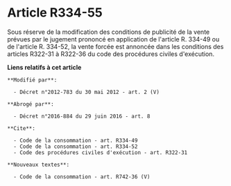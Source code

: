 # Article R334-55

Sous réserve de la modification des conditions de publicité de la vente prévues par le jugement prononcé en application de
l'article R. 334-49 ou de l'article R. 334-52, la vente forcée est annoncée dans les conditions des articles R322-31 à
R322-36 du code des procédures civiles d'exécution.

**Liens relatifs à cet article**

	**Modifié par**:

	  - Décret n°2012-783 du 30 mai 2012 - art. 2 (V)

	**Abrogé par**:

	  - Décret n°2016-884 du 29 juin 2016 - art. 8

	**Cite**:

	  - Code de la consommation - art. R334-49
	  - Code de la consommation - art. R334-52
	  - Code des procédures civiles d'exécution - art. R322-31

	**Nouveaux textes**:

	  - Code de la consommation - art. R742-36 (V)

